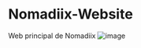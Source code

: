 # Nomadiix-Website
Web principal de Nomadiix
![image](https://user-images.githubusercontent.com/55964635/233821349-c55b886b-2b8b-4ac0-a6fe-fabd1da67e64.png)
